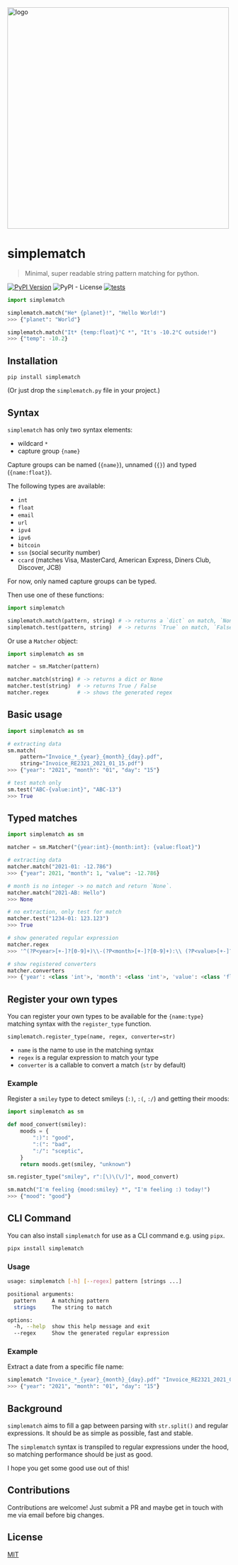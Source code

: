 <img width="500" src="https://raw.githubusercontent.com/tfeldmann/simplematch/main/docs/simplematch.svg" alt="logo">

# simplematch

> Minimal, super readable string pattern matching for python.

[![PyPI Version][pypi-image]][pypi-url]
![PyPI - License](https://img.shields.io/pypi/l/simplematch)
[![tests](https://github.com/tfeldmann/simplematch/actions/workflows/tests.yml/badge.svg?branch=main)](https://github.com/tfeldmann/simplematch/actions/workflows/tests.yml)

```python
import simplematch

simplematch.match("He* {planet}!", "Hello World!")
>>> {"planet": "World"}

simplematch.match("It* {temp:float}°C *", "It's -10.2°C outside!")
>>> {"temp": -10.2}
```

## Installation

`pip install simplematch`

(Or just drop the `simplematch.py` file in your project.)

## Syntax

`simplematch` has only two syntax elements:

- wildcard `*`
- capture group `{name}`

Capture groups can be named (`{name}`), unnamed (`{}`) and typed (`{name:float}`).

The following types are available:

- `int`
- `float`
- `email`
- `url`
- `ipv4`
- `ipv6`
- `bitcoin`
- `ssn` (social security number)
- `ccard` (matches Visa, MasterCard, American Express, Diners Club, Discover, JCB)

For now, only named capture groups can be typed.

Then use one of these functions:

```python
import simplematch

simplematch.match(pattern, string) # -> returns a `dict` on match, `None` otherwise.
simplematch.test(pattern, string)  # -> returns `True` on match, `False` otherwise.
```

Or use a `Matcher` object:

```python
import simplematch as sm

matcher = sm.Matcher(pattern)

matcher.match(string) # -> returns a dict or None
matcher.test(string)  # -> returns True / False
matcher.regex         # -> shows the generated regex
```

## Basic usage

```python
import simplematch as sm

# extracting data
sm.match(
    pattern="Invoice_*_{year}_{month}_{day}.pdf",
    string="Invoice_RE2321_2021_01_15.pdf")
>>> {"year": "2021", "month": "01", "day": "15"}

# test match only
sm.test("ABC-{value:int}", "ABC-13")
>>> True
```

## Typed matches

```python
import simplematch as sm

matcher = sm.Matcher("{year:int}-{month:int}: {value:float}")

# extracting data
matcher.match("2021-01: -12.786")
>>> {"year": 2021, "month": 1, "value": -12.786}

# month is no integer -> no match and return `None`.
matcher.match("2021-AB: Hello")
>>> None

# no extraction, only test for match
matcher.test("1234-01: 123.123")
>>> True

# show generated regular expression
matcher.regex
>>> '^(?P<year>[+-]?[0-9]+)\\-(?P<month>[+-]?[0-9]+):\\ (?P<value>[+-]?(?:[0-9]*[.])?[0-9]+)$'

# show registered converters
matcher.converters
>>> {'year': <class 'int'>, 'month': <class 'int'>, 'value': <class 'float'>}
```

## Register your own types

You can register your own types to be available for the `{name:type}` matching syntax
with the `register_type` function.

`simplematch.register_type(name, regex, converter=str)`

- `name` is the name to use in the matching syntax
- `regex` is a regular expression to match your type
- `converter` is a callable to convert a match (`str` by default)

### Example

Register a `smiley` type to detect smileys (`:)`, `:(`, `:/`) and getting their moods:

```python
import simplematch as sm

def mood_convert(smiley):
    moods = {
        ":)": "good",
        ":(": "bad",
        ":/": "sceptic",
    }
    return moods.get(smiley, "unknown")

sm.register_type("smiley", r":[\)\(\/]", mood_convert)

sm.match("I'm feeling {mood:smiley} *", "I'm feeling :) today!")
>>> {"mood": "good"}
```

## CLI Command

You can also install `simplematch` for use as a CLI command e.g. using `pipx`.

```sh
pipx install simplematch
```

### Usage

```sh
usage: simplematch [-h] [--regex] pattern [strings ...]

positional arguments:
  pattern     A matching pattern
  strings     The string to match

options:
  -h, --help  show this help message and exit
  --regex     Show the generated regular expression
```

### Example

Extract a date from a specific file name:

```sh
simplematch "Invoice_*_{year}_{month}_{day}.pdf" "Invoice_RE2321_2021_01_15.pdf"
>>> {"year": "2021", "month": "01", "day": "15"}
```

## Background

`simplematch` aims to fill a gap between parsing with `str.split()` and regular
expressions. It should be as simple as possible, fast and stable.

The `simplematch` syntax is transpiled to regular expressions under the hood, so
matching performance should be just as good.

I hope you get some good use out of this!

## Contributions

Contributions are welcome! Just submit a PR and maybe get in touch with me via email
before big changes.

## License

[MIT](https://choosealicense.com/licenses/mit/)

<!-- Badges -->

[pypi-image]: https://img.shields.io/pypi/v/simplematch
[pypi-url]: https://pypi.org/project/simplematch/
